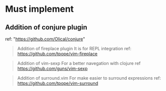 # Must implement

## Addition of conjure plugin
ref: "https://github.com/Olical/conjure"

> Addition of fireplace plugin
It is for REPL integration
ref: https://github.com/tpope/vim-fireplace

> Addition of vim-sexp
For a better navegation with clojure
ref https://github.com/guns/vim-sexp

> Addition of surround.vim
For make easier to surround expressions
ref: https://github.com/tpope/vim-surround
